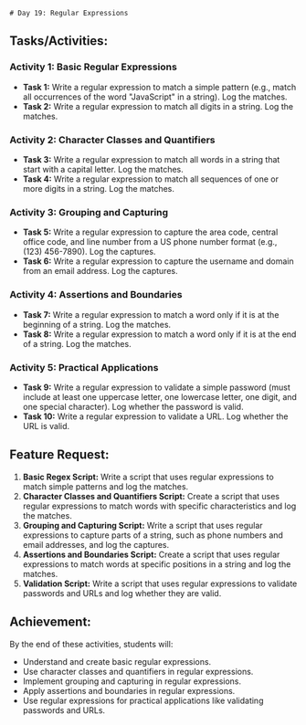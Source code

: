     # Day 19: Regular Expressions

## Tasks/Activities:

### Activity 1: Basic Regular Expressions
- **Task 1:** Write a regular expression to match a simple pattern (e.g., match all occurrences of the word "JavaScript" in a string). Log the matches.
- **Task 2:** Write a regular expression to match all digits in a string. Log the matches.

### Activity 2: Character Classes and Quantifiers
- **Task 3:** Write a regular expression to match all words in a string that start with a capital letter. Log the matches.
- **Task 4:** Write a regular expression to match all sequences of one or more digits in a string. Log the matches.

### Activity 3: Grouping and Capturing
- **Task 5:** Write a regular expression to capture the area code, central office code, and line number from a US phone number format (e.g., (123) 456-7890). Log the captures.
- **Task 6:** Write a regular expression to capture the username and domain from an email address. Log the captures.

### Activity 4: Assertions and Boundaries
- **Task 7:** Write a regular expression to match a word only if it is at the beginning of a string. Log the matches.
- **Task 8:** Write a regular expression to match a word only if it is at the end of a string. Log the matches.

### Activity 5: Practical Applications
- **Task 9:** Write a regular expression to validate a simple password (must include at least one uppercase letter, one lowercase letter, one digit, and one special character). Log whether the password is valid.
- **Task 10:** Write a regular expression to validate a URL. Log whether the URL is valid.

## Feature Request:
1. **Basic Regex Script:** Write a script that uses regular expressions to match simple patterns and log the matches.
2. **Character Classes and Quantifiers Script:** Create a script that uses regular expressions to match words with specific characteristics and log the matches.
3. **Grouping and Capturing Script:** Write a script that uses regular expressions to capture parts of a string, such as phone numbers and email addresses, and log the captures.
4. **Assertions and Boundaries Script:** Create a script that uses regular expressions to match words at specific positions in a string and log the matches.
5. **Validation Script:** Write a script that uses regular expressions to validate passwords and URLs and log whether they are valid.

## Achievement:
By the end of these activities, students will:
- Understand and create basic regular expressions.
- Use character classes and quantifiers in regular expressions.
- Implement grouping and capturing in regular expressions.
- Apply assertions and boundaries in regular expressions.
- Use regular expressions for practical applications like validating passwords and URLs.
